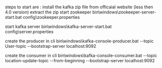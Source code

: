 steps to start are :
install the kafka zip file from officaial website (less then 4.0 version)
extract the zip
start zookeeper
bin\windows\zookeeper-server-start.bat config\zookeeper.properties

start kafka server
bin\windows\kafka-server-start.bat config\server.properties

create the producer in cli
 bin\windows\kafka-console-producer.bat --topic User-topic --bootstrap-server localhost:9092


create the consumer  in cli
 bin\windows\kafka-console-consumer.bat --topic location-update-topic --from-beginning --bootstrap-server localhost:9092
